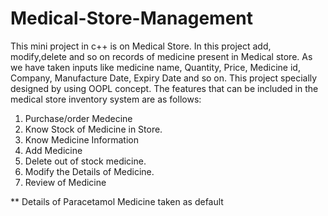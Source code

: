 # Medical-Store-Management

This mini project in c++ is on Medical Store. In this
project add, modify,delete and so on records of
medicine present in Medical store. As we have taken
inputs like medicine name, Quantity, Price, Medicine
id, Company, Manufacture Date, Expiry Date and so on.
This project specially designed by using OOPL concept.
The features that can be included in the medical
store inventory system are as follows:
1. Purchase/order Medecine
2. Know Stock of Medicine in Store.
3. Know Medicine Information
4. Add Medicine
5. Delete out of stock medicine.
6. Modify the Details of Medicine.
7. Review of Medicine


** Details of Paracetamol Medicine taken
as default
